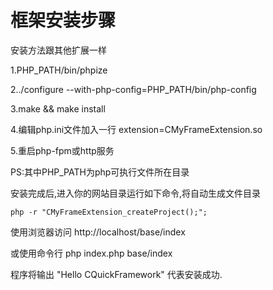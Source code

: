 <h1>框架安装步骤</h1>

安装方法跟其他扩展一样

1.PHP_PATH/bin/phpize

2../configure --with-php-config=PHP_PATH/bin/php-config

3.make && make install

4.编辑php.ini文件加入一行 extension=CMyFrameExtension.so

5.重启php-fpm或http服务

PS:其中PHP_PATH为php可执行文件所在目录

安装完成后,进入你的网站目录运行如下命令,将自动生成文件目录


<code>php -r "CMyFrameExtension_createProject();";</code>


使用浏览器访问 http://localhost/base/index 

或使用命令行 php index.php base/index

程序将输出 "Hello CQuickFramework" 代表安装成功.
